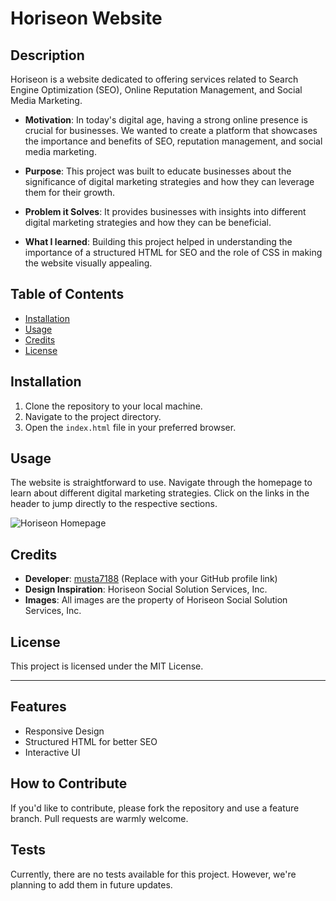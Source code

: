 # Horiseon Website

## Description

Horiseon is a website dedicated to offering services related to Search Engine Optimization (SEO), Online Reputation Management, and Social Media Marketing. 

- **Motivation**: In today's digital age, having a strong online presence is crucial for businesses. We wanted to create a platform that showcases the importance and benefits of SEO, reputation management, and social media marketing.
  
- **Purpose**: This project was built to educate businesses about the significance of digital marketing strategies and how they can leverage them for their growth.
  
- **Problem it Solves**: It provides businesses with insights into different digital marketing strategies and how they can be beneficial.
  
- **What I learned**: Building this project helped in understanding the importance of a structured HTML for SEO and the role of CSS in making the website visually appealing.

## Table of Contents

- [Installation](#installation)
- [Usage](#usage)
- [Credits](#credits)
- [License](#license)

## Installation

1. Clone the repository to your local machine.
2. Navigate to the project directory.
3. Open the `index.html` file in your preferred browser.

## Usage

The website is straightforward to use. Navigate through the homepage to learn about different digital marketing strategies. Click on the links in the header to jump directly to the respective sections.

![Horiseon Homepage](https://musta7188.github.io/challange01/#online-reputation-management)

## Credits

- **Developer**: [musta7188](#) (Replace with your GitHub profile link)
- **Design Inspiration**: Horiseon Social Solution Services, Inc.
- **Images**: All images are the property of Horiseon Social Solution Services, Inc.

## License

This project is licensed under the MIT License.

---

## Features

- Responsive Design
- Structured HTML for better SEO
- Interactive UI

## How to Contribute

If you'd like to contribute, please fork the repository and use a feature branch. Pull requests are warmly welcome.

## Tests

Currently, there are no tests available for this project. However, we're planning to add them in future updates.
